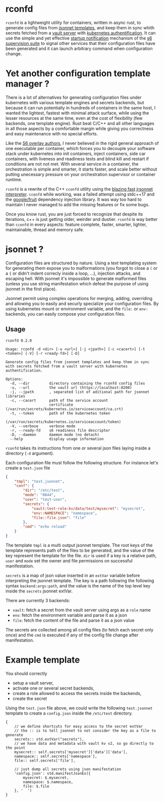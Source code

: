 # rconfd

`rconfd` is a lightweight utility for containers, written in async rust, to generate
config files from [jsonnet templates](https://jsonnet.org/), and keep them in sync
whith secrets fetched from a [vault server](https://www.vaultproject.io/) with [kubernetes
authentification](https://www.vaultproject.io/docs/auth/kubernetes). It can use the simple and yet effective
[startup notification](https://skarnet.org/software/s6/notifywhenup.html) mechanism of the [s6 supervision
suite](https://skarnet.org/software/s6/) to signal other services that their configuration files have been generated
and it can launch arbitrary command when configuration change.

# Yet another configuration template manager ?

There is a lot of alternatives for generating configuration files under kubernetes with various template engines
and secrets backends, but because it can run potentially in hundreds of containers in the same host, I wanted the
lightest, fastest with minimal attack surface, while using the lesser resources at the same time, even at the cost
of flexibility (few backends, one template engine). Rust beat C/C++ and all other languages in all those aspects
by a comfortable margin while giving you correctness and easy maintenance with no special efforts.

Like the [S6 overlay authors](https://github.com/just-containers/s6-overlay#the-docker-way), I never believed in
the rigid general approach of one executable per container, which forces you to decouple your software stack under
kubernetes into init containers, inject containers, side car containers, with liveness and readiness tests and blind
kill and restart if conditions are not not met. With several service in a container, the orchestration is simple and
smarter, it starts faster, and scale better without putting unecessary pressure on your orchestration supervisor
or container runtime.

`rconfd` is a rewrite of the C++ `cconfd` utility using the
[blazing fast](https://github.com/CertainLach/jrsonnet#Benchmarks) [jrsonnet
interpreter](https://github.com/CertainLach/jrsonnet). `cconfd` while working, was a failed attempt using stdc++17
and the [google/fruit](https://github.com/google/fruit) dependency injection library. It was way too hard to maintain
I never managed to add the missing features or fix some bugs.

Once you know rust, you are just forced to recognize that despite its iterations, c++ is just getting older,
weirder and dustier. `rconfd` is way better than `cconfd` in every aspects: feature complete, faster, smarter,
lighter, maintainable, thread and memory safe.

# jsonnet ?

Configuration files are structured by nature. Using a text templating system for generating them expose you to
malformations (you forgot to close a `(` or a `{` or didn't indent correcly inside a loop, ...), injection attacks,
and escaping hell. With jsonnet it's impossible to generate malformed files (unless you use string manifestation
which defeat the purpose of using jsonnet in the first place).

Jsonnet permit using complex operations for merging, adding, overriding and allowing you to easily and securly
specialize your configuration files. By using kubernetes mount or environment variable, and the `file:` or
`env:` backends, you can easily compose your configuration files.

## Usage

```
rconfd 0.2.0

Usage: rconfd -d <dir> [-u <url>] [-j <jpath>] [-c <cacert>] [-t <token>] [-V] [-r <ready-fd>] [-D]

Generate config files from jsonnet templates and keep them in sync with secrets fetched from a vault server with kubernetes authentification.

Options:
  -d, --dir         directory containing the rconfd config files
  -u, --url         the vault url (https://localhost:8200)
  -j, --jpath       , separated list of aditional path for jsonnet libraries
  -c, --cacert      path of the service account
                    certificate	(/var/run/secrets/kubernetes.io/serviceaccount/ca.crt)
  -t, --token       path of the kubernetes token
                    (/var/run/secrets/kubernetes.io/serviceaccount/token)
  -V, --verbose     verbose mode
  -r, --ready-fd    s6 readiness file descriptor
  -D, --daemon      daemon mode (no detach)
  --help            display usage information
```

`rconfd` takes its instructions from one or several json files laying inside a directory (`-d` argument).

Each configuration file must follow the following structure. For instance let's create a `test.json` file

```json
{
	"tmpl": "test.jsonnet",
	"conf": {
		"dir": "/etc/test",
		"mode": "0644",
		"user": "test-user",
		"secrets": {
			"vault:test-role:kv/data/test/mysecret": "mysecret",
			"env::NAMESPACE": "namespace",
			"file::file.json": "file"
		},
		"cmd": "echo reload"
	}
}
```

The template `tmpl` is a multi output jsonnet template. The root keys of the template represents path of the files
to be generated, and the value of the key represent the template for the file. `dir` is used if a key is a relative
path, `user` and `mode` set the owner and file permissions on successful manifestation.

`secrets` is a map of json value inserted in an `extVar` variable before interpreting the jsonnet template. The
key is a path following the following syntax `backend:args:path`, and the value is the name of the top level key
inside the `secrets` jsonnet extVar.

There are currently 3 backends:
- `vault`: fetch a secret from the vault server using args as a `role` name
- `env`: fetch the environment variable and parse it as a json
- `file`: fetch the content of the file and parse it as a json value

The secrets are collected among all config files (to fetch each secret only once) and the `cmd` is executed if
any of the config file change after manifestation.

# Example template

You should correctly
- setup a vault server,
- activate one or several secret backends,
- create a role allowed to access the secrets inside the backends,
- create the secret

Using the `test.json` file above, we could write the following `test.jsonnet` template to create a `config.json`
inside the `/etc/test` directory.

```jsonnet
{
	// we define shortcuts for easy access to the secret extVar
	// the :: is to tell jsonnet to not consider the key as a file to generate
	secrets:: std.extVar("secrets"),
	// we have data and metadata with vault kv v2, so go directly to the point
	mysecret:: self.secrets['mysecret']['data']['data'],
	namespace:: self.secrets['namespace'],
	file:: self.secrets['file'],

	// just dump all secrets using json manifestation
	'config.json': std.manifestJsonEx({
		mysecret: $.mysecret,
		namespace: $.namespace,
		file: $.file
	}, '  ')
}

```
